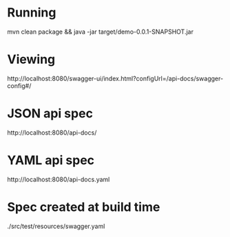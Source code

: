 # Running
mvn clean package && java -jar target/demo-0.0.1-SNAPSHOT.jar

# Viewing
http://localhost:8080/swagger-ui/index.html?configUrl=/api-docs/swagger-config#/

# JSON api spec
http://localhost:8080/api-docs/

# YAML api spec
http://localhost:8080/api-docs.yaml

# Spec created at build time
./src/test/resources/swagger.yaml